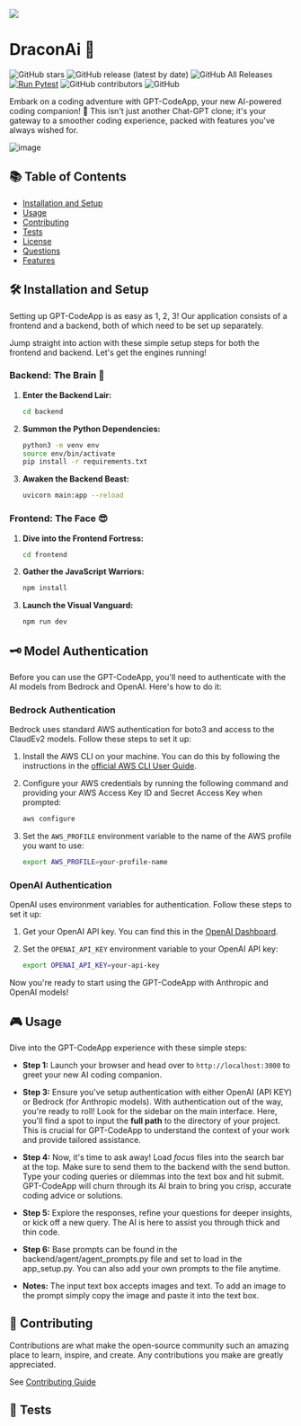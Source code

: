 ![](images/draconAI_awesome.png)
# DraconAi 🚀

![GitHub stars](https://img.shields.io/github/stars/blazickjp/GPT-CodeApp?style=social) ![GitHub release (latest by date)](https://img.shields.io/github/v/release/blazickjp/GPT-CodeApp) ![GitHub All Releases](https://img.shields.io/github/downloads/blazickjp/GPT-CodeApp/total) [![Run Pytest](https://github.com/blazickjp/GPT-CodeApp/actions/workflows/pytest_ubuntu.yml/badge.svg)](https://github.com/blazickjp/GPT-CodeApp/actions/workflows/pytest_ubuntu.yml) ![GitHub contributors](https://img.shields.io/github/contributors/blazickjp/GPT-CodeApp) ![GitHub](https://img.shields.io/github/license/blazickjp/GPT-CodeApp)

Embark on a coding adventure with GPT-CodeApp, your new AI-powered coding companion! 🎉 This isn't just another Chat-GPT clone; it's your gateway to a smoother coding experience, packed with features you've always wished for.


![image](https://github.com/user-attachments/assets/eb1d1705-79b7-4a34-8f81-ebbaced90c02)



## 📚 Table of Contents

- [Installation and Setup](#installation)
- [Usage](#usage)
- [Contributing](#contributing)
- [Tests](#tests)
- [License](#license)
- [Questions](#questions)
- [Features](#features)

## 🛠️ Installation and Setup

Setting up GPT-CodeApp is as easy as 1, 2, 3! Our application consists of a frontend and a backend, both of which need to be set up separately. 

Jump straight into action with these simple setup steps for both the frontend and backend. Let's get the engines running!

### Backend: The Brain 🧠

1. **Enter the Backend Lair:**
    ```bash
    cd backend
    ```
2. **Summon the Python Dependencies:**
    ```bash
    python3 -m venv env
    source env/bin/activate
    pip install -r requirements.txt
    ```
3. **Awaken the Backend Beast:**
    ```bash
    uvicorn main:app --reload
    ```

### Frontend: The Face 😎

1. **Dive into the Frontend Fortress:**
    ```bash
    cd frontend
    ```
2. **Gather the JavaScript Warriors:**
    ```bash
    npm install
    ```
3. **Launch the Visual Vanguard:**
    ```bash
    npm run dev
    ```

## 🗝️ Model Authentication

Before you can use the GPT-CodeApp, you'll need to authenticate with the AI models from Bedrock and OpenAI. Here's how to do it:

### Bedrock Authentication

Bedrock uses standard AWS authentication for boto3 and access to the ClaudEv2 models. Follow these steps to set it up:

1. Install the AWS CLI on your machine. You can do this by following the instructions in the [official AWS CLI User Guide](https://docs.aws.amazon.com/cli/latest/userguide/cli-configure-files.html).

2. Configure your AWS credentials by running the following command and providing your AWS Access Key ID and Secret Access Key when prompted:

    ```bash
    aws configure
    ```

3. Set the `AWS_PROFILE` environment variable to the name of the AWS profile you want to use:

    ```bash
    export AWS_PROFILE=your-profile-name
    ```

### OpenAI Authentication

OpenAI uses environment variables for authentication. Follow these steps to set it up:

1. Get your OpenAI API key. You can find this in the [OpenAI Dashboard](https://beta.openai.com/dashboard/).

2. Set the `OPENAI_API_KEY` environment variable to your OpenAI API key:

    ```bash
    export OPENAI_API_KEY=your-api-key
    ```

Now you're ready to start using the GPT-CodeApp with Anthropic and OpenAI models!

## 🎮 Usage
Dive into the GPT-CodeApp experience with these simple steps:

- **Step 1:** Launch your browser and head over to `http://localhost:3000` to greet your new AI coding companion.

- **Step 3:** Ensure you've setup authentication with either OpenAI (API KEY) or Bedrock (for Anthropic models). With authentication out of the way, you're ready to roll! Look for the sidebar on the main interface. Here, you'll find a spot to input the **full path** to the directory of your project. This is crucial for GPT-CodeApp to understand the context of your work and provide tailored assistance.
- **Step 4:** Now, it's time to ask away! Load *focus* files into the search bar at the top. Make sure to send them to the backend with the send button. Type your coding queries or dilemmas into the text box and hit submit. GPT-CodeApp will churn through its AI brain to bring you crisp, accurate coding advice or solutions.
- **Step 5:** Explore the responses, refine your questions for deeper insights, or kick off a new query. The AI is here to assist you through thick and thin code.
- **Step 6:** Base prompts can be found in the backend/agent/agent_prompts.py file and set to load in the app_setup.py. You can also add your own prompts to the file anytime. 
- **Notes:** The input text box accepts images and text. To add an image to the prompt simply copy the image and paste it into the text box.

## 🤝 Contributing

Contributions are what make the open-source community such an amazing place to learn, inspire, and create. Any contributions you make are greatly appreciated.

See [Contributing Guide](CONTRIBUTING.md)

## 🧪 Tests


